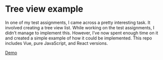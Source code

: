 # Tree view example
In one of my test assignments, I came across a pretty interesting task. It involved creating a tree view list. While working on the test assignments, I didn’t manage to implement this. However, I’ve now spent enough time on it and created a simple example of how it could be implemented. This repo includes Vue, pure JavaScript, and React versions.

[Demo](https://notyourdryk.github.io/tree-view-example/)